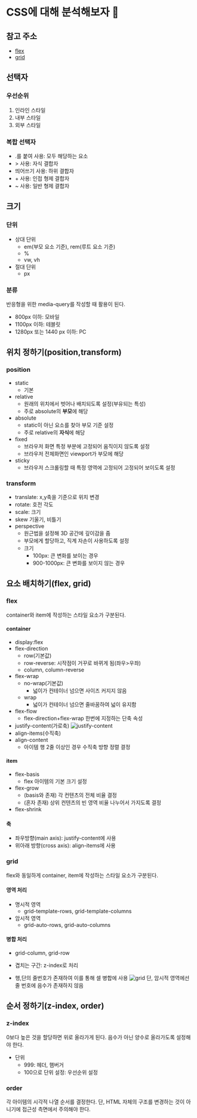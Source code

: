 # CSS에 대해 분석해보자 🤖

## 참고 주소

- [flex](https://studiomeal.com/archives/197)
- [grid](https://studiomeal.com/archives/533)

## 선택자

### 우선순위

1. 인라인 스타일
2. 내부 스타일
3. 외부 스타일

### 복합 선택자

- .를 붙여 사용: 모두 해당하는 요소
- \> 사용: 자식 결합자
- 띄어쓰기 사용: 하위 결합자
- \+ 사용: 인접 형제 결합자
- ~ 사용: 일반 형제 결합자

## 크기

### 단위

- 상대 단위
  - em(부모 요소 기준), rem(루트 요소 기준)
  - %
  - vw, vh
- 절대 단위
  - px

### 분류

반응형을 위한 media-query를 작성할 때 활용이 된다.

- 800px 이하: 모바일
- 1100px 이하: 테블릿
- 1280px 또는 1440 px 이하: PC

## 위치 정하기(position,transform)

### position

- static
  - 기본
- relative
  - 원래의 위치에서 벗어나 배치되도록 설정(부유되는 특성)
  - 주로 absolute의 **부모**에 해당
- absolute
  - static이 아닌 요소를 찾아 부모 기준 설정
  - 주로 relative의 **자식**에 해당
- fixed
  - 브라우저 화면 특정 부분에 고정되어 움직이지 않도록 설정
  - 브라우저 전체화면인 viewport가 부모에 해당
- sticky
  - 브라우저 스크롤링할 때 특정 영역에 고정되어 고정되어 보이도록 설정

### transform

- translate: x,y축을 기준으로 위치 변경
- rotate: 호전 각도
- scale: 크기
- skew 기울기, 비틀기
- perspective
  - 원근법을 설정해 3D 공간에 깊이감을 줌
  - 부모에게 할당하고, 직계 자손이 사용하도록 설정
  - 크기
    - 100px: 큰 변화를 보이는 경우
    - 900-1000px: 큰 변화를 보이지 않는 경우

## 요소 배치하기(flex, grid)

### flex

container와 item에 작성하는 스타일 요소가 구분된다.

#### container

- display:flex
- flex-direction
  - row(기본값)
  - row-reverse: 시작점이 거꾸로 바뀌게 됨(좌우>우좌)
  - column, column-reverse
- flex-wrap
  - no-wrap(기본값)
    - 넓이가 컨테이너 넘으면 사이즈 커지지 않음
  - wrap
    - 넓이가 컨테이너 넘으면 줄바꿈하여 넓이 유지함
- flex-flow
  - flex-direction+flex-wrap 한번에 지정하는 단축 속성
- justify-content(가로축)
  ![justify-content](./image/flex.png)
- align-items(수직축)
- align-content
  - 아이템 행 2줄 이상인 경우 수직축 방향 정렬 결정

#### item

- flex-basis
  - flex 아이템의 기본 크기 설정
- flex-grow
  - (basis와 존재) 각 컨텐츠의 전체 비율 결정
  - (혼자 존재) 상위 컨텐츠의 빈 영역 비율 나누어서 가지도록 결정
- flex-shrink

#### 축

- 좌우방향(main axis): justify-content에 사용
- 위아래 방향(cross axis): align-items에 사용

### grid

flex와 동일하게 container, item에 작성하는 스타일 요소가 구분된다.

#### 영역 처리

- 명시적 영역
  - grid-template-rows, grid-template-columns
- 암시적 영역
  - grid-auto-rows, grid-auto-columns

#### 병합 처리

- grid-column, grid-row
- 겹치는 구간: z-index로 처리

- 행,단의 줄번호가 존재하여 이를 통해 셀 병합에 사용
  ![grid](./image/grid.png)
  단, 암시적 영역에선 줄 번호에 음수가 존재하지 않음

## 순서 정하기(z-index, order)

### z-index

0보다 높은 것을 할당하면 위로 올라가게 된다. 음수가 아닌 양수로 올라가도록 설정해야 한다.

- 단위
  - 999: 헤더, 햄버거
  - 100으로 단위 설정: 우선순위 설정

### order

각 아이템의 시각적 나열 순서를 결정한다. 단, HTML 자체의 구조를 변경하는 것이 아니기에 접근성 측면에서 주의해야 한다.
